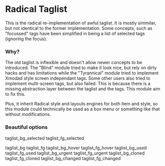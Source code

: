Radical Taglist
===============

This is the radical re-implementation of awful.taglist. It is mostly simmilar,
but not identical to the former implementation. Some concepts, such as "focussed"
tags have been simplified in being a list of selected tags (ignoring the focus).

### Why?

The old taglist is inflexible and doesn't allow newer concepts to be introduced.
The "Blind" module tried to make it look nice, but rely on dirty hacks and has
limitations while the "Tyrannical" module tried to implement Xmodad style
screen independant tags. Some other users also tried to implement multi-screen
tags, but also failed. This is because there is a missing abstraction layer
between the taglist and the tags. This module aim to fix this.

Plus, it inherit Radical style and layouts engines for both item and style, so
this module could technically be used as a box menu or something like that
without modifications.

### Beautiful options

taglist_bg_selected
taglist_fg_selected

taglist_bg
taglist_fg
taglist_bg_hover
taglist_fg_hover
taglist_bg_used
taglist_fg_used
taglist_bg_urgent
taglist_fg_urgent
taglist_bg_cloned
taglist_fg_cloned
taglist_bg_changed
taglist_fg_changed
